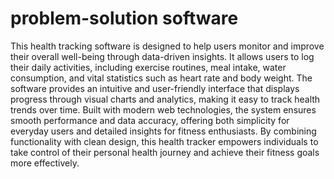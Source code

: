 # problem-solution software
This health tracking software is designed to help users monitor and improve their overall well-being through data-driven insights. It allows users to log their daily activities, including exercise routines, meal intake, water consumption, and vital statistics such as heart rate and body weight. The software provides an intuitive and user-friendly interface that displays progress through visual charts and analytics, making it easy to track health trends over time. Built with modern web technologies, the system ensures smooth performance and data accuracy, offering both simplicity for everyday users and detailed insights for fitness enthusiasts. By combining functionality with clean design, this health tracker empowers individuals to take control of their personal health journey and achieve their fitness goals more effectively.
